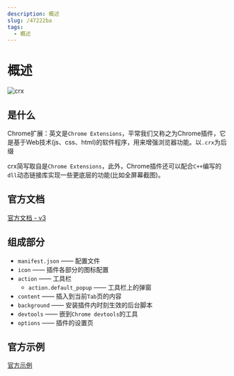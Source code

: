 ```yaml
---
description: 概述
slug: /47222ba
tags: 
  - 概述
---
```


# 概述

![crx](@site/static/docs/13.Chrome篇/crx.png)

## 是什么

Chrome扩展：英文是`Chrome Extensions`，平常我们又称之为Chrome插件，它是基于Web技术(js、css、html)的软件程序，用来增强浏览器功能。以`.crx`为后缀

crx简写取自是`Chrome Extensions`，此外，Chrome插件还可以配合`C++`编写的`dll`动态链接库实现一些更底层的功能(比如全屏幕截图)。

## 官方文档

[官方文档 - v3](https://developer.chrome.com/docs/extensions/mv3/)

## 组成部分

- `manifest.json` —— 配置文件
- `icon` —— 插件各部分的图标配置
- `action` —— 工具栏
  - `action.default_popup` —— 工具栏上的弹窗
- `content` —— 插入到当前`Tab`页的内容
- `background` —— 安装插件内时刻生效的后台脚本
- `devtools` —— 嵌到`Chrome devtools`的工具
- `options` —— 插件的设置页

## 官方示例

[官方示例](https://developer.chrome.com/docs/extensions/samples?hl=zh-cn)
